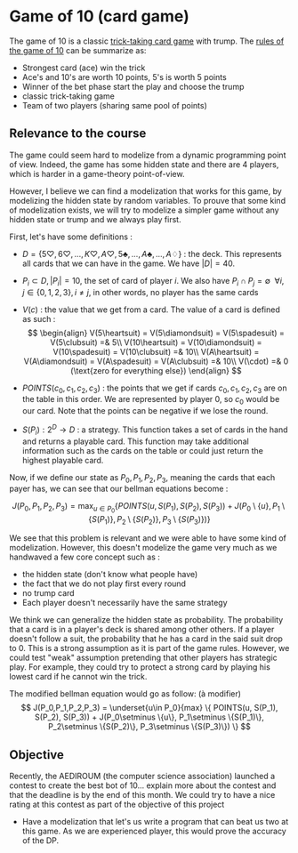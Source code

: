# Game of 10 (card game)
The game of 10 is a classic [trick-taking card game](https://en.wikipedia.org/wiki/Trick-taking_game) with trump. The [rules of the game of 10](https://wiki.aediroum.ca/wiki/Jeu_du_10) can be summarize as:
- Strongest card (ace) win the trick
- Ace's and 10's are worth 10 points, 5's is worth 5 points
- Winner of the bet phase start the play and choose the trump
- classic trick-taking game
- Team of two players (sharing same pool of points)
## Relevance to the course
The game could seem hard to modelize from a dynamic programming point of view. Indeed, the game has some hidden state and there are 4 players, which is harder in a game-theory point-of-view.

However, I believe we can find a modelization that works for this game, by modelizing the hidden state by random variables. To prouve that some kind of modelization exists, we will try to modelize a simpler game without any hidden state or trump  and we always play first. 

First, let's have some definitions :
- $D = \{5\heartsuit, 6\heartsuit, ..., K\heartsuit, A\heartsuit, 5\clubsuit, ..., A\clubsuit, ..., A\diamondsuit \}$ : the deck. This represents all cards that we can have in the game. We have $|D| = 40$.
- $P_i \subset D, |P_i| = 10$, the set of card of player $i$. We also have $P_i \cap P_j = \emptyset ~~\forall i, j \in \{0, 1, 2, 3\}, i \neq j$, in other words, no player has the same cards

- $V(c)$ : the value that we get from a card. The value of a card is defined as such : 
$$
\begin{align}
V(5\heartsuit) = V(5\diamondsuit) = V(5\spadesuit) = V(5\clubsuit) =& 5\\
V(10\heartsuit) = V(10\diamondsuit) = V(10\spadesuit) = V(10\clubsuit) =& 10\\
V(A\heartsuit) = V(A\diamondsuit) = V(A\spadesuit) = V(A\clubsuit) =& 10\\
V(\cdot) =& 0 (\text{zero for everything else})
\end{align}
$$
- $POINTS(c_0, c_1, c_2, c_3)$ : the points that we get if cards $c_0, c_1, c_2, c_3$ are on the table in this order. We are represented by player 0, so $c_0$ would be our card. Note that the points can be negative if we lose the round. 
- $S(P_i) : 2^D \rightarrow D$ : a strategy. This function takes a set of cards in the hand and returns a playable card. This function may take additional information such as the cards on the table or could just return the highest playable card.

Now, if we define our state as $P_0, P_1, P_2, P_3$, meaning the cards that each payer has, we can see that our bellman equations become : 

$$
J(P_0, P_1, P_2, P_3) = \max_{u \in P_0} \{ POINTS(u, S(P_1), S(P_2), S(P_3)) + J(P_0\setminus \{u\}, P_1\setminus \{S(P_1)\}, P_2\setminus \{S(P_2)\}, P_3\setminus \{S(P_3)\}) \}
$$



We see that this problem is relevant and we were able to have some kind of modelization. However, this doesn't modelize the game very much as we handwaved a few core concept such as : 
- the hidden state (don't know what people have)
- the fact that we do not play first every round
- no trump card
- Each player doesn't necessarily have the same strategy 

We think we can generalize the hidden state as probability. The probability that a card is in a player's deck is shared among other others. If a player doesn't follow a suit, the probability that he has a card in the said suit drop to 0. This is a strong assumption as it is part of the game rules. However, we could test "weak" assumption pretending that other players has strategic play. For example, they could try to protect a strong card by playing his lowest card if he cannot win the trick.

The modified bellman equation would go as follow: (à modifier)
$$
J(P_0,P_1,P_2,P_3) = \underset{u\in P_0}{max} \{ POINTS(u, S(P_1), S(P_2), S(P_3)) + J(P_0\setminus \{u\}, P_1\setminus \{S(P_1)\}, P_2\setminus \{S(P_2)\}, P_3\setminus \{S(P_3)\}) \}
$$
## Objective
Recently, the AEDIROUM (the computer science association) launched a contest to create the best bot of 10... explain more about the contest and that the deadline is by the end of this month. We could try to have a nice rating at this contest as part of the objective of this project

- Have a modelization that let's us write a program that can beat us two at this game. As we are experienced player, this would prove the accuracy of the DP.
